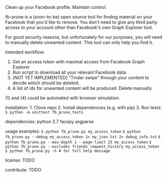 Clean up your Facebook profile. Maintain control.

fb-prune is a (soon-to-be) open source tool for finding material on your Facebook that you'd like to remove.
You don't need to give any third party access to your account other than Facebook's own Graph Explorer tool.

For good security reasons, but unfortunately for our purposes, you will need to manually delete unwanted content.
This tool can only help you find it.

Intended workflow:

1. Get an access token with maximal access from Facebook Graph Explorer
2. Run script to download all your relevant Facebook data.
3. [NOT YET IMPLEMENTED] "Tinder swipe" through your content to decide which should be deleted.
4. A list of ids for unwanted content will be produced. Delete manually.

(1) and (4) could be automated with browser simulation.
	
installation:
	1. Clone repo
	2. Install dependencies (e.g. with pip)
	3. Run tests:
	  ` $ python -m unittest fb_prune_tests`

dependencies:
	python 2.7
	facepy
	argparse
	
usage examples: 
`$ python fb_prune.py my_access_token`
`$ python fb_prune.py --debug my_access_token 1> my_json.txt 2> debug_info.txt`
`$ python fb_prune.py --max-depth 1 --page-limit 25 my_access_token`
`$ python fb_prune.py --excludes friends request_history my_access_token`
`$ python fb_prune.py -h # for full help message`

license: TODO

contribute: TODO